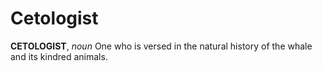 # Cetologist

**CETOLOGIST**, _noun_ One who is versed in the natural history of the whale and its kindred animals.